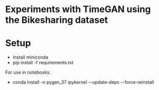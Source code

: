# Experiments with TimeGAN using the Bikesharing dataset

# Setup

- Install miniconda
- pip install -f requirements.txt

For use in notebooks:

- conda install -n pygan_37 ipykernel --update-deps --force-reinstall
